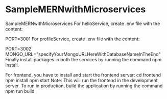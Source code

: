 # SampleMERNwithMicroservices
SampleMERNwithMicroservices
For helloService, create .env file with the content:

PORT=3001
For profileService, create .env file with the content:

PORT=3002
MONGO_URL="specifyYourMongoURLHereWithDatabaseNameInTheEnd"
Finally install packages in both the services by running the command npm install.


For frontend, you have to install and start the frontend server:
cd frontend
npm install
npm start
Note: This will run the frontend in the development server. To run in production, build the application by running the command npm run build
